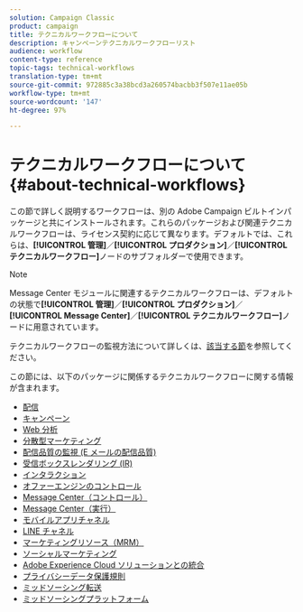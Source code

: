 ```yaml
---
solution: Campaign Classic
product: campaign
title: テクニカルワークフローについて
description: キャンペーンテクニカルワークフローリスト
audience: workflow
content-type: reference
topic-tags: technical-workflows
translation-type: tm+mt
source-git-commit: 972885c3a38bcd3a260574bacbb3f507e11ae05b
workflow-type: tm+mt
source-wordcount: '147'
ht-degree: 97%

---
```



# テクニカルワークフローについて{#about-technical-workflows}

この節で詳しく説明するワークフローは、別の Adobe Campaign ビルトインパッケージと共にインストールされます。これらのパッケージおよび関連テクニカルワークフローは、ライセンス契約に応じて異なります。デフォルトでは、これらは、**[!UICONTROL 管理]**／**[!UICONTROL プロダクション]**／**[!UICONTROL テクニカルワークフロー]**&#x200B;ノードのサブフォルダーで使用できます。

>[!NOTE]
>
>Message Center モジュールに関連するテクニカルワークフローは、デフォルトの状態で&#x200B;**[!UICONTROL 管理]**／**[!UICONTROL プロダクション]**／**[!UICONTROL Message Center]**／**[!UICONTROL テクニカルワークフロー]**&#x200B;ノードに用意されています。

テクニカルワークフローの監視方法について詳しくは、[該当する節](../../workflow/using/monitoring-technical-workflows.md)を参照してください。

この節には、以下のパッケージに関係するテクニカルワークフローに関する情報が含まれます。

* [配信](../../workflow/using/deliveries.md)
* [キャンペーン](../../workflow/using/campaign.md)
* [Web 分析](../../workflow/using/web-analytics.md)
* [分散型マーケティング](../../workflow/using/distributed-marketing.md)
* [配信品質の監視 (E メールの配信品質)](../../workflow/using/email-deliverability.md)
* [受信ボックスレンダリング (IR)](../../workflow/using/inbox-rendering.md)
* [インタラクション](../../workflow/using/interaction.md)
* [オファーエンジンのコントロール](../../workflow/using/control-of-offer-engine.md)
* [Message Center（コントロール）](../../workflow/using/message-center--control-.md)
* [Message Center（実行）](../../workflow/using/message-center--execution-.md)
* [モバイルアプリチャネル](../../workflow/using/mobile-app-channel.md)
* [LINE チャネル](../../workflow/using/line-channel.md)
* [マーケティングリソース（MRM）](../../workflow/using/marketing-resources--mrm-.md)
* [ソーシャルマーケティング](../../workflow/using/social-marketing.md)
* [Adobe Experience Cloud ソリューションとの統合](../../workflow/using/integrations-with-adobe-experience-cloud-solutions.md)
* [プライバシーデータ保護規則](../../workflow/using/general-data-protection-regulation--gdpr-.md)
* [ミッドソーシング転送](../../workflow/using/transfer-to-mid-sourcing.md)
* [ミッドソーシングプラットフォーム](../../workflow/using/mid-sourcing-platform.md)
